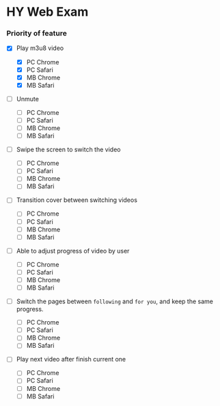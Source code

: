 # HY Web Exam

### Priority of feature

- [x] Play m3u8 video

  - [x] PC Chrome
  - [x] PC Safari
  - [x] MB Chrome
  - [x] MB Safari

- [ ] Unmute

  - [ ] PC Chrome
  - [ ] PC Safari
  - [ ] MB Chrome
  - [ ] MB Safari

- [ ] Swipe the screen to switch the video

  - [ ] PC Chrome
  - [ ] PC Safari
  - [ ] MB Chrome
  - [ ] MB Safari

- [ ] Transition cover between switching videos

  - [ ] PC Chrome
  - [ ] PC Safari
  - [ ] MB Chrome
  - [ ] MB Safari

- [ ] Able to adjust progress of video by user

  - [ ] PC Chrome
  - [ ] PC Safari
  - [ ] MB Chrome
  - [ ] MB Safari

- [ ] Switch the pages between `following` and `for you`, and keep the same progress.

  - [ ] PC Chrome
  - [ ] PC Safari
  - [ ] MB Chrome
  - [ ] MB Safari

- [ ] Play next video after finish current one
  - [ ] PC Chrome
  - [ ] PC Safari
  - [ ] MB Chrome
  - [ ] MB Safari
